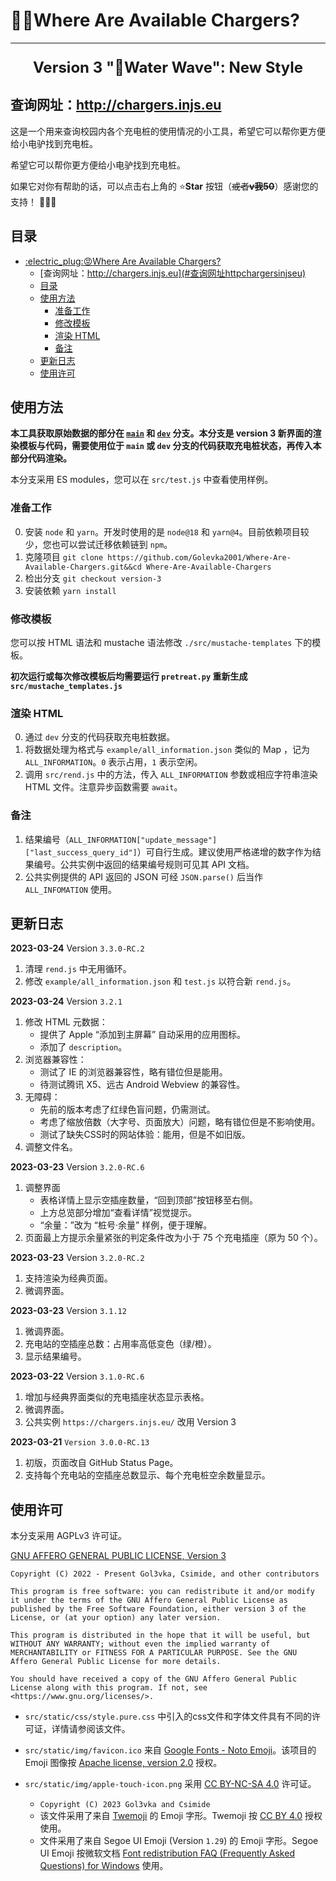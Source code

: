 # :electric_plug::rage:Where Are Available Chargers?

---

<p align="center" style="font-size: 1.5rem; font-weight:bold;">Version 3 "🌊Water Wave": New Style</p>

## 查询网址：<http://chargers.injs.eu>

这是一个用来查询校园内各个充电桩的使用情况的小工具，希望它可以帮你更方便给小电驴找到充电桩。

希望它可以帮你更方便给小电驴找到充电桩。

如果它对你有帮助的话，可以点击右上角的 :star:**Star** 按钮（~~或者**v我50**~~）感谢您的支持！ :tada::tada::tada:

## 目录
- [:electric\_plug::rage:Where Are Available Chargers?](#electric_plugragewhere-are-available-chargers)
  - [查询网址：http://chargers.injs.eu](#查询网址httpchargersinjseu)
  - [目录](#目录)
  - [使用方法](#使用方法)
    - [准备工作](#准备工作)
    - [修改模板](#修改模板)
    - [渲染 HTML](#渲染-html)
    - [备注](#备注)
  - [更新日志](#更新日志)
  - [使用许可](#使用许可)


## 使用方法

**本工具获取原始数据的部分在 [`main`](https://github.com/Golevka2001/Where-Are-Available-Chargers/tree/main) 和 [`dev`](https://github.com/Golevka2001/Where-Are-Available-Chargers/tree/dev) 分支。本分支是 version 3 新界面的渲染模板与代码，需要使用位于 `main` 或 `dev` 分支的代码获取充电桩状态，再传入本部分代码渲染。**

本分支采用 ES modules，您可以在 `src/test.js` 中查看使用样例。

### 准备工作
0. 安装 `node` 和 `yarn`。开发时使用的是 `node@18` 和 `yarn@4`。目前依赖项目较少，您也可以尝试迁移依赖链到 `npm`。
1. 克隆项目 `git clone https://github.com/Golevka2001/Where-Are-Available-Chargers.git&&cd Where-Are-Available-Chargers`
2. 检出分支 `git checkout version-3`
3. 安装依赖 `yarn install` 

### 修改模板
您可以按 HTML 语法和 mustache 语法修改 `./src/mustache-templates` 下的模板。

**初次运行或每次修改模板后均需要运行 `pretreat.py` 重新生成 `src/mustache_templates.js`**

### 渲染 HTML
0. 通过 `dev` 分支的代码获取充电桩数据。
1. 将数据处理为格式与 `example/all_information.json` 类似的 Map ，记为 `ALL_INFORMATION`。`0` 表示占用，`1` 表示空闲。
2. 调用 `src/rend.js` 中的方法，传入 `ALL_INFORMATION` 参数或相应字符串渲染 HTML 文件。注意异步函数需要 `await`。

### 备注
1. 结果编号（`ALL_INFORMATION["update_message"]["last_success_query_id"]`）可自行生成。建议使用严格递增的数字作为结果编号。公共实例中返回的结果编号规则可见其 API 文档。
2. 公共实例提供的 API 返回的 JSON 可经 `JSON.parse()` 后当作 `ALL_INFOMATION` 使用。

## 更新日志

**2023-03-24** Version `3.3.0-RC.2`
1. 清理 `rend.js` 中无用循环。
2. 修改 `example/all_information.json` 和 `test.js` 以符合新 `rend.js`。

**2023-03-24** Version `3.2.1`
1. 修改 HTML 元数据：
   - 提供了 Apple “添加到主屏幕” 自动采用的应用图标。
   - 添加了 `description`。
2. 浏览器兼容性：
   - 测试了 IE 的浏览器兼容性，略有错位但是能用。
   - 待测试腾讯 X5、远古 Android Webview 的兼容性。
3. 无障碍：
   - 先前的版本考虑了红绿色盲问题，仍需测试。
   - 考虑了缩放倍数（大字号、页面放大）问题，略有错位但是不影响使用。
   - 测试了缺失CSS时的网站体验：能用，但是不如旧版。
4. 调整文件名。

**2023-03-23** Version `3.2.0-RC.6`
1. 调整界面
   - 表格详情上显示空插座数量，“回到顶部”按钮移至右侧。
   - 上方总览部分增加“查看详情”视觉提示。
   - “余量：”改为 “桩号·余量” 样例，便于理解。
2. 页面最上方提示余量紧张的判定条件改为小于 75 个充电插座（原为 50 个）。

**2023-03-23** Version `3.2.0-RC.2`
1. 支持渲染为经典页面。
2. 微调界面。

**2023-03-23** Version `3.1.12`
1. 微调界面。
2. 充电站的空插座总数：占用率高低变色（绿/橙）。
3. 显示结果编号。

**2023-03-22** Version `3.1.0-RC.6`
1. 增加与经典界面类似的充电插座状态显示表格。
2. 微调界面。
3. 公共实例 `https://chargers.injs.eu/` 改用 Version 3

**2023-03-21** `Version 3.0.0-RC.13`
1. 初版，页面改自 GitHub Status Page。
2. 支持每个充电站的空插座总数显示、每个充电桩空余数量显示。


## 使用许可

本分支采用 AGPLv3 许可证。 

[GNU AFFERO GENERAL PUBLIC LICENSE, Version 3](https://www.gnu.org/licenses/agpl-3.0.html)

```
Copyright (C) 2022 - Present Gol3vka, Csimide, and other contributors

This program is free software: you can redistribute it and/or modify it under the terms of the GNU Affero General Public License as published by the Free Software Foundation, either version 3 of the License, or (at your option) any later version.

This program is distributed in the hope that it will be useful, but WITHOUT ANY WARRANTY; without even the implied warranty of MERCHANTABILITY or FITNESS FOR A PARTICULAR PURPOSE. See the GNU Affero General Public License for more details.

You should have received a copy of the GNU Affero General Public License along with this program. If not, see <https://www.gnu.org/licenses/>.
```


- `src/static/css/style.pure.css` 中引入的css文件和字体文件具有不同的许可证，详情请参阅该文件。

- `src/static/img/favicon.ico` 来自 [Google Fonts - Noto Emoji](https://github.com/googlefonts/noto-emoji)。该项目的 Emoji 图像按 [Apache license, version 2.0](http://www.apache.org/licenses/LICENSE-2.0) 授权。

- `src/static/img/apple-touch-icon.png` 采用 [CC BY-NC-SA 4.0](https://creativecommons.org/licenses/by-nc-sa/4.0/) 许可证。
  - `Copyright (C) 2023 Gol3vka and Csimide`
  - 该文件采用了来自 [Twemoji](https://github.com/twitter/twemoji) 的 Emoji 字形。Twemoji 按 [CC BY 4.0](https://creativecommons.org/licenses/by/4.0/) 授权使用。
  - 文件采用了来自 Segoe UI Emoji (Version `1.29`) 的 Emoji 字形。Segoe UI Emoji 按微软文档 [Font redistribution FAQ (Frequently Asked Questions) for Windows](https://learn.microsoft.com/en-us/typography/fonts/font-faq) 使用。
